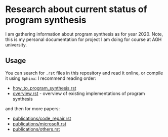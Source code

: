 # Research about current status of program synthesis

I am gathering information about program synthesis as for year 2020. Note, this is my personal documentation for project I am doing for course at AGH university.

## Usage

You can search for `.rst` files in this repository and read it online, or compile it using `Sphinx`:
I recommend reading order:
- [how_to_program_synthesis.rst](how_to_program_synthesis.rst) 
- [overview.rst](overview.rst) - overview of existing implementations of program synthesis

and then for more papers:

- [publications/code_repair.rst](publications/code_repair.rst)
- [publications/microsoft.rst](publications/microsoft.rst)
- [publications/others.rst](publications/others.rst)
